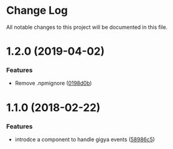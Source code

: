 # Change Log

All notable changes to this project will be documented in this file.

<a name="1.2.0"></a>
# 1.2.0 (2019-04-02)


### Features

* Remove .npmignore ([0198d0b](https://github.com/SUI-Components/schibsted-spain-components/commit/0198d0b))



<a name="1.1.0"></a>
# 1.1.0 (2018-02-22)


### Features

* introdce a component to handle gigya events ([58986c5](https://github.com/SUI-Components/schibsted-spain-components/commit/58986c5))



